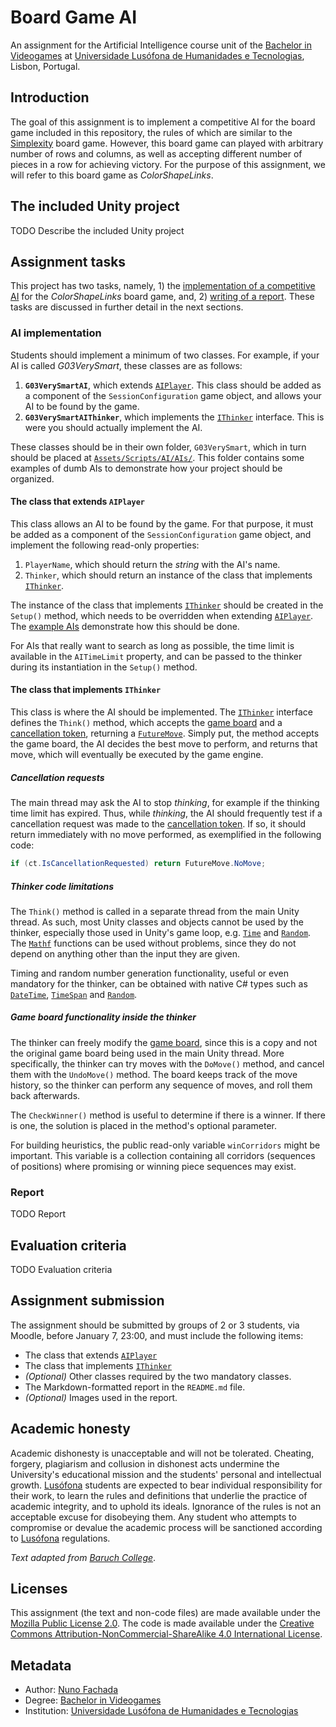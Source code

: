 <!--
Board Game AI 2019/2020 (c) by Nuno Fachada

Board Game AI 2019/2020 is licensed under a Creative Commons
Attribution-NonCommercial-ShareAlike 4.0 International License.

You should have received a copy of the license along with this
work. If not, see <http://creativecommons.org/licenses/by-nc-sa/4.0/>.
-->

# Board Game AI

An assignment for the Artificial Intelligence course unit of the [Bachelor in
Videogames][licvideo] at [Universidade Lusófona de Humanidades e
Tecnologias][ULHT], Lisbon, Portugal.

## Introduction

The goal of this assignment is to implement a competitive AI for the board game
included in this repository, the rules of which are similar to the [Simplexity]
board game. However, this board game can played with arbitrary number of rows
and columns, as well as accepting different number of pieces in a row for
achieving victory. For the purpose of this assignment, we will refer to this
board game as *ColorShapeLinks*.

## The included Unity project

TODO Describe the included Unity project

## Assignment tasks

This project has two tasks, namely, 1) the [implementation of a competitive
AI](#ai-implementation) for the *ColorShapeLinks* board game, and, 2) [writing
of a report](#report). These tasks are discussed in further detail in the next
sections.

### AI implementation

Students should implement a minimum of two classes. For example, if your AI is
called *G03VerySmart*, these classes are as follows:

1. **`G03VerySmartAI`**, which extends [`AIPlayer`]. This class should be added
   as a component of the `SessionConfiguration` game object, and allows your AI
   to be found by the game.
2. **`G03VerySmartAIThinker`**, which implements the [`IThinker`] interface.
   This is were you should actually implement the AI.

These classes should be in their own folder, `G03VerySmart`, which in turn
should be placed at [`Assets/Scripts/AI/AIs/`]. This folder contains some
examples of dumb AIs to demonstrate how your project should be organized.

#### The class that extends `AIPlayer`

This class allows an AI to be found by the game. For that purpose, it must
be added as a component of the `SessionConfiguration` game object, and
implement the following read-only properties:

1. `PlayerName`, which should return the _string_ with the AI's name.
2. `Thinker`, which should return an instance of the class that implements
   [`IThinker`].

The instance of the class that implements [`IThinker`] should be created in the
`Setup()` method, which needs to be overridden when extending [`AIPlayer`].
The [example AIs][`Assets/Scripts/AI/AIs/`] demonstrate how this should be
done.

For AIs that really want to search as long as possible, the time limit is
available in the `AITimeLimit` property, and can be passed to the thinker
during its instantiation in the `Setup()` method.

#### The class that implements `IThinker`

This class is where the AI should be implemented. The [`IThinker`] interface
defines the `Think()` method, which accepts the [game board][`Board`] and a
[cancellation token][`CancellationToken`], returning a [`FutureMove`]. Simply
put, the method accepts the game board, the AI decides the best move to
perform, and returns that move, which will eventually be executed by the game
engine.

##### Cancellation requests

The main thread may ask the AI to stop *thinking*, for example if the thinking
time limit has expired. Thus, while *thinking*, the AI should frequently test
if a cancellation request was made to the
[cancellation token][`CancellationToken`]. If so, it should return immediately
with no move performed, as exemplified in the following code:

```cs
if (ct.IsCancellationRequested) return FutureMove.NoMove;
```

##### Thinker code limitations

The `Think()` method is called in a separate thread from the main Unity thread.
As such, most Unity classes and objects cannot be used by the thinker,
especially those used in Unity's game loop, e.g. [`Time`] and [`Random`][urnd].
The [`Mathf`] functions can be used without problems, since they do not depend
on anything other than the input they are given.

Timing and random number generation functionality, useful or even mandatory for
the thinker, can be obtained with native C# types such as [`DateTime`],
[`TimeSpan`] and [`Random`].

##### Game board functionality inside the thinker

The thinker can freely modify the [game board][`Board`], since this is a copy
and not the original game board being used in the main Unity thread. More
specifically, the thinker can try moves with the `DoMove()` method, and cancel
them with the `UndoMove()` method. The board keeps track of the move history,
so the thinker can perform any sequence of moves, and roll them back
afterwards.

The `CheckWinner()` method is useful to determine if there is a winner. If
there is one, the solution is placed in the method's optional parameter.

For building heuristics, the public read-only variable `winCorridors` might be
important. This variable is a collection containing all corridors (sequences of
positions) where promising or winning piece sequences may exist.

### Report

TODO Report

## Evaluation criteria

TODO Evaluation criteria

## Assignment submission

The assignment should be submitted by groups of 2 or 3 students, via Moodle,
before January 7, 23:00, and must include the following items:

* The class that extends [`AIPlayer`]
* The class that implements [`IThinker`]
* *(Optional)* Other classes required by the two mandatory classes.
* The Markdown-formatted report in the `README.md` file.
* *(Optional)* Images used in the report.

## Academic honesty

Academic dishonesty is unacceptable and will not be tolerated. Cheating,
forgery, plagiarism and collusion in dishonest acts undermine the University's
educational mission and the students' personal and intellectual growth.
[Lusófona][ULHT] students are expected to bear individual responsibility for
their work, to learn the rules and definitions that underlie the practice of
academic integrity, and to uphold its ideals. Ignorance of the rules is not an
acceptable excuse for disobeying them. Any student who attempts to compromise
or devalue the academic process will be sanctioned according to
[Lusófona][ULHT] regulations.

_Text adapted from
[Baruch College](https://www.baruch.cuny.edu/academic/academic_honesty.html)_.

## Licenses

This assignment (the text and non-code files) are made available under the
[Mozilla Public License 2.0][MPLv2]. The code is made available under the
[Creative Commons Attribution-NonCommercial-ShareAlike 4.0 International
License][CC BY-NC-SA 4.0].

## Metadata

* Author: [Nuno Fachada]
* Degree:  [Bachelor in Videogames][licvideo]
* Institution: [Universidade Lusófona de Humanidades e Tecnologias][ULHT]

[MPLv2]:https://opensource.org/licenses/MPL-2.0
[CC BY-NC-SA 4.0]:https://creativecommons.org/licenses/by-nc-sa/4.0/
[licvideo]:https://www.ulusofona.pt/en/undergraduate/videogames
[Nuno Fachada]:https://github.com/fakenmc
[ULHT]:https://www.ulusofona.pt/
[Simplexity]:https://boardgamegeek.com/boardgame/55810/simplexity
[`AIPlayer`]:Assets/Scripts/AI/AIPlayer.cs
[`IThinker`]:Assets/Scripts/AI/IThinker.cs
[`Board`]:Assets/Scripts/BoardGame/Board.cs
[`FutureMove`]:Assets/Scripts/FutureMove.cs
[`Assets/Scripts/AI/AIs/`]:Assets/Scripts/AI/AIs/
[`CancellationToken`]:https://docs.microsoft.com/dotnet/api/system.threading.cancellationtoken
[`DateTime`]:https://docs.microsoft.com/dotnet/api/system.datetime
[`TimeSpan`]:https://docs.microsoft.com/dotnet/api/system.timespan
[`Random`]:https://docs.microsoft.com/dotnet/api/system.random
[urnd]:https://docs.unity3d.com/ScriptReference/Random.html
[`Time`]:https://docs.unity3d.com/ScriptReference/Time.html
[`Mathf`]:https://docs.unity3d.com/ScriptReference/Mathf.html
